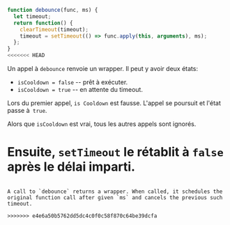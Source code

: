 ```js demo
function debounce(func, ms) {
  let timeout;
  return function() {
    clearTimeout(timeout);
    timeout = setTimeout(() => func.apply(this, arguments), ms);
  };
}
<<<<<<< HEAD
```

Un appel à `debounce` renvoie un wrapper. Il peut y avoir deux états:

- `isCooldown = false` -- prêt à exécuter.
- `isCooldown = true` -- en attente du timeout.

Lors du premier appel, `is Cooldown` est fausse. L'appel se poursuit et l'état passe à` true`.

Alors que `isCooldown` est vrai, tous les autres appels sont ignorés.

Ensuite, `setTimeout` le rétablit à `false` après le délai imparti.
=======

```

A call to `debounce` returns a wrapper. When called, it schedules the original function call after given `ms` and cancels the previous such timeout.

>>>>>>> e4e6a50b5762dd5dc4c0f0c58f870c64be39dcfa
